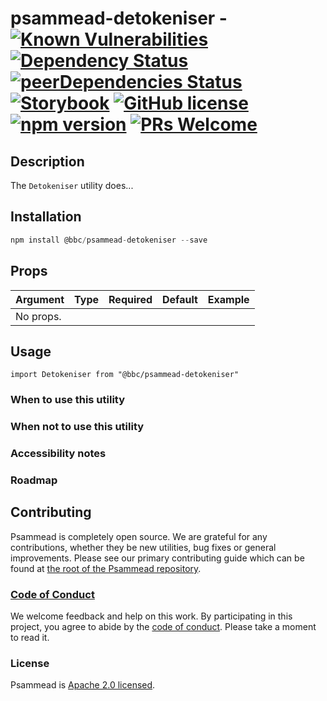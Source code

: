# psammead-detokeniser - [![Known Vulnerabilities](https://snyk.io/test/github/bbc/psammead/badge.svg?targetFile=packages%2Fcomponents%2Fpsammead-detokeniser%2Fpackage.json)](https://snyk.io/test/github/bbc/psammead?targetFile=packages%2Fcomponents%2Fpsammead-detokeniser%2Fpackage.json) [![Dependency Status](https://david-dm.org/bbc/psammead.svg?path=packages/components/psammead-detokeniser)](https://david-dm.org/bbc/psammead?path=packages/components/psammead-detokeniser) [![peerDependencies Status](https://david-dm.org/bbc/psammead/peer-status.svg?path=packages/components/psammead-detokeniser)](https://david-dm.org/bbc/psammead?path=packages/components/psammead-detokeniser&type=peer) [![Storybook](https://raw.githubusercontent.com/storybooks/brand/master/badge/badge-storybook.svg?sanitize=true)](https://bbc.github.io/psammead/?path=/story/detokeniser--containing-image) [![GitHub license](https://img.shields.io/badge/license-Apache%202.0-blue.svg)](https://github.com/bbc/psammead/blob/latest/LICENSE) [![npm version](https://img.shields.io/npm/v/@bbc/psammead-detokeniser.svg)](https://www.npmjs.com/package/@bbc/psammead-detokeniser) [![PRs Welcome](https://img.shields.io/badge/PRs-welcome-brightgreen.svg)](https://github.com/bbc/psammead/blob/latest/CONTRIBUTING.md)

## Description

The `Detokeniser` utility does...

## Installation

```jsx
npm install @bbc/psammead-detokeniser --save
```

## Props

| Argument  | Type | Required | Default | Example |
| --------- | ---- | -------- | ------- | ------- |
| No props. |      |          |         |         |

## Usage

<!-- Description of the utility usage -->

```
import Detokeniser from "@bbc/psammead-detokeniser"
```

### When to use this utility

<!-- Description of the where the utility can be used -->

### When not to use this utility

<!-- Description of the where the utility shouldn't can be used -->

### Accessibility notes

<!-- Information about accessibility for this utility -->

### Roadmap

<!-- Known future changes of the utility -->

## Contributing

Psammead is completely open source. We are grateful for any contributions, whether they be new utilities, bug fixes or general improvements. Please see our primary contributing guide which can be found at [the root of the Psammead repository](https://github.com/bbc/psammead/blob/latest/CONTRIBUTING.md).

### [Code of Conduct](https://github.com/bbc/psammead/blob/latest/CODE_OF_CONDUCT.md)

We welcome feedback and help on this work. By participating in this project, you agree to abide by the [code of conduct](https://github.com/bbc/psammead/blob/latest/CODE_OF_CONDUCT.md). Please take a moment to read it.

### License

Psammead is [Apache 2.0 licensed](https://github.com/bbc/psammead/blob/latest/LICENSE).
